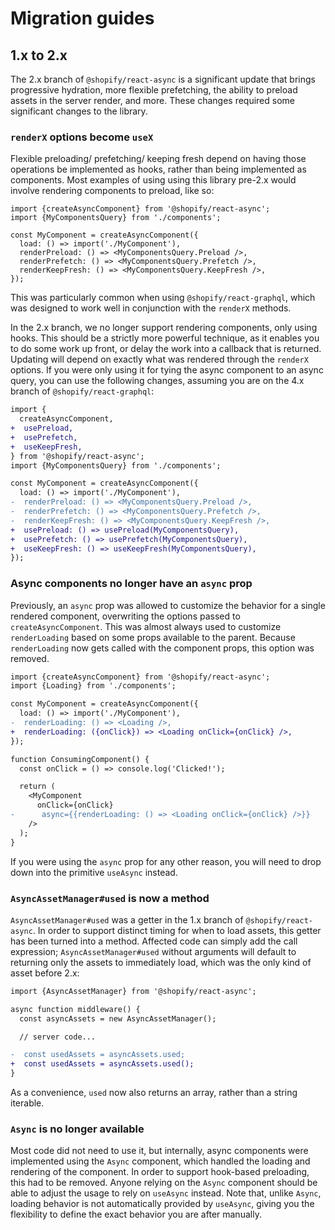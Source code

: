 # Migration guides

## 1.x to 2.x

The 2.x branch of `@shopify/react-async` is a significant update that brings progressive hydration, more flexible prefetching, the ability to preload assets in the server render, and more. These changes required some significant changes to the library.

### `renderX` options become `useX`

Flexible preloading/ prefetching/ keeping fresh depend on having those operations be implemented as hooks, rather than being implemented as components. Most examples of using using this library pre-2.x would involve rendering components to preload, like so:

```tsx
import {createAsyncComponent} from '@shopify/react-async';
import {MyComponentsQuery} from './components';

const MyComponent = createAsyncComponent({
  load: () => import('./MyComponent'),
  renderPreload: () => <MyComponentsQuery.Preload />,
  renderPrefetch: () => <MyComponentsQuery.Prefetch />,
  renderKeepFresh: () => <MyComponentsQuery.KeepFresh />,
});
```

This was particularly common when using `@shopify/react-graphql`, which was designed to work well in conjunction with the `renderX` methods.

In the 2.x branch, we no longer support rendering components, only using hooks. This should be a strictly more powerful technique, as it enables you to do some work up front, or delay the work into a callback that is returned. Updating will depend on exactly what was rendered through the `renderX` options. If you were only using it for tying the async component to an async query, you can use the following changes, assuming you are on the 4.x branch of `@shopify/react-graphql`:

```diff
import {
  createAsyncComponent,
+  usePreload,
+  usePrefetch,
+  useKeepFresh,
} from '@shopify/react-async';
import {MyComponentsQuery} from './components';

const MyComponent = createAsyncComponent({
  load: () => import('./MyComponent'),
-  renderPreload: () => <MyComponentsQuery.Preload />,
-  renderPrefetch: () => <MyComponentsQuery.Prefetch />,
-  renderKeepFresh: () => <MyComponentsQuery.KeepFresh />,
+  usePreload: () => usePreload(MyComponentsQuery),
+  usePrefetch: () => usePrefetch(MyComponentsQuery),
+  useKeepFresh: () => useKeepFresh(MyComponentsQuery),
});
```

### Async components no longer have an `async` prop

Previously, an `async` prop was allowed to customize the behavior for a single rendered component, overwriting the options passed to `createAsyncComponent`. This was almost always used to customize `renderLoading` based on some props available to the parent. Because `renderLoading` now gets called with the component props, this option was removed.

```diff
import {createAsyncComponent} from '@shopify/react-async';
import {Loading} from './components';

const MyComponent = createAsyncComponent({
  load: () => import('./MyComponent'),
-  renderLoading: () => <Loading />,
+  renderLoading: ({onClick}) => <Loading onClick={onClick} />,
});

function ConsumingComponent() {
  const onClick = () => console.log('Clicked!');

  return (
    <MyComponent
      onClick={onClick}
-      async={{renderLoading: () => <Loading onClick={onClick} />}}
    />
  );
}
```

If you were using the `async` prop for any other reason, you will need to drop down into the primitive `useAsync` instead.

### `AsyncAssetManager#used` is now a method

`AsyncAssetManager#used` was a getter in the 1.x branch of `@shopify/react-async`. In order to support distinct timing for when to load assets, this getter has been turned into a method. Affected code can simply add the call expression; `AsyncAssetManager#used` without arguments will default to returning only the assets to immediately load, which was the only kind of asset before 2.x:

```diff
import {AsyncAssetManager} from '@shopify/react-async';

async function middleware() {
  const asyncAssets = new AsyncAssetManager();

  // server code...

-  const usedAssets = asyncAssets.used;
+  const usedAssets = asyncAssets.used();
}
```

As a convenience, `used` now also returns an array, rather than a string iterable.

### `Async` is no longer available

Most code did not need to use it, but internally, async components were implemented using the `Async` component, which handled the loading and rendering of the component. In order to support hook-based preloading, this had to be removed. Anyone relying on the `Async` component should be able to adjust the usage to rely on `useAsync` instead. Note that, unlike `Async`, loading behavior is not automatically provided by `useAsync`, giving you the flexibility to define the exact behavior you are after manually.
